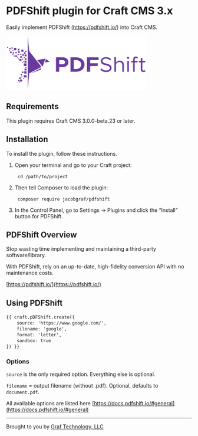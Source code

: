 # PDFShift plugin for Craft CMS 3.x

Easily implement PDFShift (https://pdfshift.io/) into Craft CMS.

![Screenshot](resources/img/plugin-logo.png)

## Requirements

This plugin requires Craft CMS 3.0.0-beta.23 or later.

## Installation

To install the plugin, follow these instructions.

1. Open your terminal and go to your Craft project:

        cd /path/to/project

2. Then tell Composer to load the plugin:

        composer require jacobgraf/pdfshift

3. In the Control Panel, go to Settings → Plugins and click the “Install” button for PDFShift.

## PDFShift Overview

Stop wasting time implementing and maintaining a third-party software/library.

With PDFShift, rely on an up-to-date, high-fidelity conversion API with no maintenance costs.

[https://pdfshift.io/](https://pdfshift.io/)


## Using PDFShift

```
{{ craft.pDFShift.create({
    source: 'https://www.google.com/',
    filename: 'google',
    format: 'letter',
    sandbox: true
}) }}

```

### Options

`source` is the only required option. Everything else is optional.

`filename` = output filename (without .pdf). Optional, defaults to `document.pdf`.

All available options are listed here [https://docs.pdfshift.io/#general](https://docs.pdfshift.io/#general)

---

Brought to you by [Graf Technology, LLC](https://graftechnology.com/)
